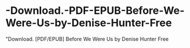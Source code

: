 # -Download.-PDF-EPUB-Before-We-Were-Us-by-Denise-Hunter-Free
"Download. [PDF/EPUB] Before We Were Us by Denise Hunter Free

